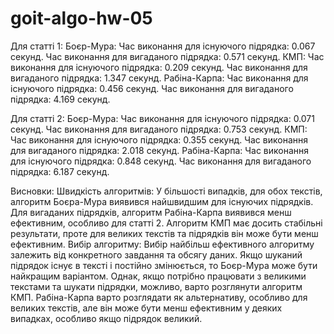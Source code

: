 # goit-algo-hw-05

Для статті 1:
Боєр-Мура:
Час виконання для існуючого підрядка: 0.067 секунд.
Час виконання для вигаданого підрядка: 0.571 секунд.
КМП:
Час виконання для існуючого підрядка: 0.209 секунд.
Час виконання для вигаданого підрядка: 1.347 секунд.
Рабіна-Карпа:
Час виконання для існуючого підрядка: 0.456 секунд.
Час виконання для вигаданого підрядка: 4.169 секунд.

Для статті 2:
Боєр-Мура:
Час виконання для існуючого підрядка: 0.071 секунд.
Час виконання для вигаданого підрядка: 0.753 секунд.
КМП:
Час виконання для існуючого підрядка: 0.355 секунд.
Час виконання для вигаданого підрядка: 2.018 секунд.
Рабіна-Карпа:
Час виконання для існуючого підрядка: 0.848 секунд.
Час виконання для вигаданого підрядка: 6.187 секунд.

Висновки:
Швидкість алгоритмів:
У більшості випадків, для обох текстів, алгоритм Боєра-Мура виявився найшвидшим для існуючих підрядків.
Для вигаданих підрядків, алгоритм Рабіна-Карпа виявився менш ефективним, особливо для статті 2.
Алгоритм КМП має досить стабільні результати, проте для великих текстів та підрядків він може бути менш ефективним.
Вибір алгоритму:
Вибір найбільш ефективного алгоритму залежить від конкретного завдання та обсягу даних. Якщо шуканий підрядок існує в тексті і постійно змінюється, то Боєр-Мура може бути найкращим варіантом. Однак, якщо потрібно працювати з великими текстами та шукати підрядки, можливо, варто розглянути алгоритм КМП. Рабіна-Карпа варто розглядати як альтернативу, особливо для великих текстів, але він може бути менш ефективним у деяких випадках, особливо якщо підрядок великий.